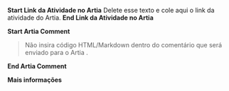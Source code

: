 **Start Link da Atividade no Artia**
Delete esse texto e cole aqui o link da atividade do Artia.
**End Link da Atividade no Artia**

**Start Artia Comment**
> Não insira código HTML/Markdown dentro do comentário que será enviado para o Artia .

**End Artia Comment**

**Mais informações**
>
